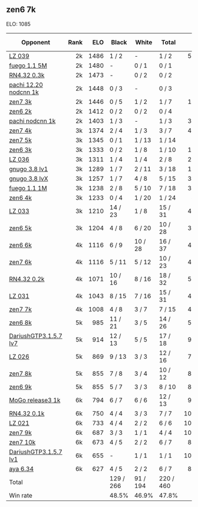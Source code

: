 ## zen6 7k ##

ELO: 1085

Opponent | Rank | ELO | Black | White | Total | Win rate
---------|-----:|----:|-------|-------|-------|-------:
[LZ 039](LZ%20039.md) | 2k | 1486 | 1 / 2 | - | 1 / 2 | 50.0%
[fuego 1.1 5M](fuego%201.1%205M.md) | 2k | 1480 | - | 0 / 1 | 0 / 1 | 0.0%
[RN4.32 0.3k](RN4.32%200.3k.md) | 2k | 1473 | - | 0 / 2 | 0 / 2 | 0.0%
[pachi 12.20 nodcnn 1k](pachi%2012.20%20nodcnn%201k.md) | 2k | 1448 | 0 / 3 | - | 0 / 3 | 0.0%
[zen7 3k](zen7%203k.md) | 2k | 1446 | 0 / 5 | 1 / 2 | 1 / 7 | 14.3%
[zen6 2k](zen6%202k.md) | 2k | 1412 | 0 / 2 | 0 / 2 | 0 / 4 | 0.0%
[pachi nodcnn 1k](pachi%20nodcnn%201k.md) | 2k | 1403 | 1 / 3 | - | 1 / 3 | 33.3%
[zen7 4k](zen7%204k.md) | 3k | 1374 | 2 / 4 | 1 / 3 | 3 / 7 | 42.9%
[zen7 5k](zen7%205k.md) | 3k | 1345 | 0 / 1 | 1 / 13 | 1 / 14 | 7.1%
[zen6 3k](zen6%203k.md) | 3k | 1333 | 0 / 2 | 1 / 8 | 1 / 10 | 10.0%
[LZ 036](LZ%20036.md) | 3k | 1311 | 1 / 4 | 1 / 4 | 2 / 8 | 25.0%
[gnugo 3.8 lv1](gnugo%203.8%20lv1.md) | 3k | 1289 | 1 / 7 | 2 / 11 | 3 / 18 | 16.7%
[gnugo 3.8 lvX](gnugo%203.8%20lvX.md) | 3k | 1257 | 1 / 7 | 4 / 8 | 5 / 15 | 33.3%
[fuego 1.1 1M](fuego%201.1%201M.md) | 3k | 1238 | 2 / 8 | 5 / 10 | 7 / 18 | 38.9%
[zen6 4k](zen6%204k.md) | 3k | 1233 | 0 / 4 | 1 / 20 | 1 / 24 | 4.2%
[LZ 033](LZ%20033.md) | 3k | 1210 | 14 / 23 | 1 / 8 | 15 / 31 | 48.4%
[zen6 5k](zen6%205k.md) | 3k | 1204 | 4 / 8 | 6 / 20 | 10 / 28 | 35.7%
[zen6 6k](zen6%206k.md) | 4k | 1116 | 6 / 9 | 10 / 28 | 16 / 37 | 43.2%
[zen7 6k](zen7%206k.md) | 4k | 1116 | 5 / 11 | 5 / 12 | 10 / 23 | 43.5%
[RN4.32 0.2k](RN4.32%200.2k.md) | 4k | 1071 | 10 / 16 | 8 / 16 | 18 / 32 | 56.3%
[LZ 031](LZ%20031.md) | 4k | 1043 | 8 / 15 | 7 / 16 | 15 / 31 | 48.4%
[zen7 7k](zen7%207k.md) | 4k | 1008 | 4 / 8 | 3 / 7 | 7 / 15 | 46.7%
[zen6 8k](zen6%208k.md) | 5k | 985 | 11 / 21 | 3 / 5 | 14 / 26 | 53.8%
[DariushGTP3.1.5.7 lv7](DariushGTP3.1.5.7%20lv7.md) | 5k | 914 | 12 / 13 | 5 / 5 | 17 / 18 | 94.4%
[LZ 026](LZ%20026.md) | 5k | 869 | 9 / 13 | 3 / 3 | 12 / 16 | 75.0%
[zen7 8k](zen7%208k.md) | 5k | 855 | 7 / 8 | 3 / 4 | 10 / 12 | 83.3%
[zen6 9k](zen6%209k.md) | 5k | 855 | 5 / 7 | 3 / 3 | 8 / 10 | 80.0%
[MoGo release3 1k](MoGo%20release3%201k.md) | 6k | 794 | 6 / 7 | 6 / 6 | 12 / 13 | 92.3%
[RN4.32 0.1k](RN4.32%200.1k.md) | 6k | 750 | 4 / 4 | 3 / 3 | 7 / 7 | 100.0%
[LZ 021](LZ%20021.md) | 6k | 733 | 4 / 4 | 2 / 2 | 6 / 6 | 100.0%
[zen7 9k](zen7%209k.md) | 6k | 687 | 3 / 3 | 1 / 1 | 4 / 4 | 100.0%
[zen7 10k](zen7%2010k.md) | 6k | 673 | 4 / 5 | 2 / 2 | 6 / 7 | 85.7%
[DariushGTP3.1.5.7 lv1](DariushGTP3.1.5.7%20lv1.md) | 6k | 655 | - | 1 / 1 | 1 / 1 | 100.0%
[aya 6.34](aya%206.34.md) | 6k | 627 | 4 / 5 | 2 / 2 | 6 / 7 | 85.7%
Total | | | 129 / 266 | 91 / 194 | 220 / 460 | 
Win rate| | | 48.5% | 46.9% | 47.8% | 
